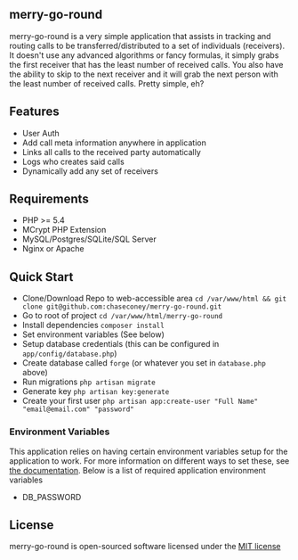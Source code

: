 
## merry-go-round

merry-go-round is a very simple application that assists in tracking and routing calls to be transferred/distributed to
a set of individuals (receivers). It doesn't use any advanced algorithms or fancy formulas, it simply grabs the first
receiver that has the least number of received calls. You also have the ability to skip to the next receiver and it
will grab the next person with the least number of received calls. Pretty simple, eh?

## Features

* User Auth
* Add call meta information anywhere in application
* Links all calls to the received party automatically
* Logs who creates said calls
* Dynamically add any set of receivers

## Requirements

* PHP >= 5.4
* MCrypt PHP Extension
* MySQL/Postgres/SQLite/SQL Server
* Nginx or Apache

## Quick Start

* Clone/Download Repo to web-accessible area `cd /var/www/html && git clone git@github.com:chaseconey/merry-go-round.git`
* Go to root of project `cd /var/www/html/merry-go-round`
* Install dependencies `composer install`
* Set environment variables (See below)
* Setup database credentials (this can be configured in `app/config/database.php`)
* Create database called `forge` (or whatever you set in `database.php` above)
* Run migrations `php artisan migrate`
* Generate key `php artisan key:generate`
* Create your first user `php artisan app:create-user "Full Name" "email@email.com" "password"`

### Environment Variables

This application relies on having certain environment variables setup for the application to work. For more information
on different ways to set these, see [the documentation](http://laravel.com/docs/4.2/configuration#protecting-sensitive-configuration).
Below is a list of required application environment variables

* DB_PASSWORD

## License

merry-go-round is open-sourced software licensed under the [MIT license](https://github.com/chaseconey/merry-go-round/blob/master/LICENSE)
